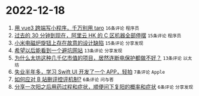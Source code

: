 # 2022-12-18

1. [用 vue3 跨端写小程序，千万别用 taro](https://www.v2ex.com/t/903242) `16条评论` `程序员`
1. [过去的 30 分钟到现在，阿里云 HK 的 C 区机器全部停摆](https://www.v2ex.com/t/903260) `15条评论` `程序员`
1. [小米电磁炉旋钮上存在故意的设计缺陷](https://www.v2ex.com/t/903249) `15条评论` `分享发现`
1. [希望以后能看到一个避坑网站](https://www.v2ex.com/t/903244) `13条评论` `分享发现`
1. [为什么太坊这种几千亿市值的项目，居然连断电保护都做不好？](https://www.v2ex.com/t/903240) `13条评论` `以太坊`
1. [失业半年多，学习 Swift UI 开发了一个 APP，轻拍](https://www.v2ex.com/t/903248) `7条评论` `Apple`
1. [如何应对 B 站删评控评机制?](https://www.v2ex.com/t/903263) `6条评论` `问与答`
1. [分享一次阳之后用药过程和症状，顺便问下复阳的概率和症状](https://www.v2ex.com/t/903255) `6条评论` `分享发现`
